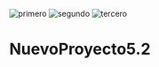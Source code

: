 ![primero](https://user-images.githubusercontent.com/69564165/127212200-1835de19-778f-4c9c-a9d3-1b9391fb1050.jpeg)
![segundo](https://user-images.githubusercontent.com/69564165/127212230-052ea6e3-efda-4967-b463-fa1b7836f716.jpeg)
![tercero](https://user-images.githubusercontent.com/69564165/127212251-0d534b51-acb9-42f4-a971-e443a992cb3f.jpeg)
# NuevoProyecto5.2
